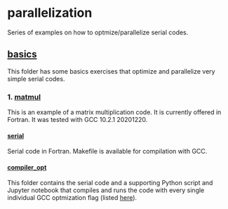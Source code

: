 # parallelization
Series of examples on how to optmize/parallelize serial codes.

## [basics](./basics)
This folder has some basics exercises that optimize and parallelize very simple serial codes.
### 1. [matmul](./basics/matmul)
This is an example of a matrix multiplication code. It is currently offered in Fortran. It was tested with GCC 10.2.1 20201220.
#### [serial](./basics/matmul/serial)
Serial code in Fortran. Makefile is available for compilation with GCC. 
#### [compiler_opt](./basics/matmul/compiler_opt)
This folder contains the serial code and a supporting Python script and Jupyter notebook that compiles and runs the code with every single individual GCC optmization flag (listed [here](https://gcc.gnu.org/onlinedocs/gcc/Optimize-Options.html)).

